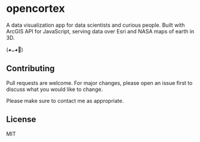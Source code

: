 # opencortex

A data visualization app for data scientists and curious people. Built with ArcGIS API for JavaScript, serving data over Esri and NASA maps of earth in 3D.

(◕ᴗ◕🌸)

## Contributing
Pull requests are welcome. For major changes, please open an issue first to discuss what you would like to change.

Please make sure to contact me as appropriate.

## License
MIT